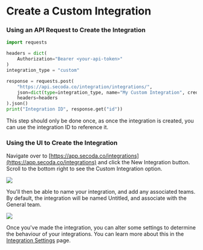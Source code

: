 # Create a Custom Integration

### Using an API Request to Create the Integration

```python
import requests

headers = dict(
    Authorization="Bearer <your-api-token>"
)
integration_type = "custom"

response = requests.post(
    "https://api.secoda.co/integration/integrations/",
    json=dict(type=integration_type, name="My Custom Integration", credentials={}),
    headers=headers
).json()
print("Integration ID", response.get("id"))
```

This step should only be done once, as once the integration is created, you can use the integration ID to reference it.

### Using the UI to Create the Integration

Navigate over to [https://app.secoda.co/integrations](https://app.secoda.co/integrations) and click the New Integration button. Scroll to the bottom right to see the Custom Integration option.

![](https://secoda-public-media-assets.s3.amazonaws.com/screencapture-app-secoda-co-integrations-new-2023-06-09-14\_47\_01.png)

You'll then be able to name your integration, and add any associated teams. By default, the integration will be named Untitled, and associate with the General team.

![](https://secoda-public-media-assets.s3.amazonaws.com/Screenshot%202023-06-09%20at%202.48.41%20PM.png)

Once you've made the integration, you can alter some settings to determine the behaviour of your integrations. You can learn more about this in the [Integration Settings](../../integration-settings.md) page.&#x20;
